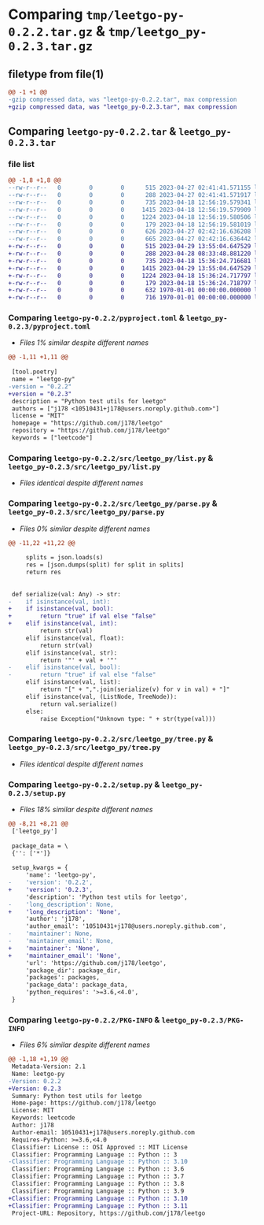 # Comparing `tmp/leetgo-py-0.2.2.tar.gz` & `tmp/leetgo_py-0.2.3.tar.gz`

## filetype from file(1)

```diff
@@ -1 +1 @@
-gzip compressed data, was "leetgo-py-0.2.2.tar", max compression
+gzip compressed data, was "leetgo_py-0.2.3.tar", max compression
```

## Comparing `leetgo-py-0.2.2.tar` & `leetgo_py-0.2.3.tar`

### file list

```diff
@@ -1,8 +1,8 @@
--rw-r--r--   0        0        0      515 2023-04-27 02:41:41.571155 leetgo-py-0.2.2/pyproject.toml
--rw-r--r--   0        0        0      288 2023-04-27 02:41:41.571917 leetgo-py-0.2.2/src/leetgo_py/__init__.py
--rw-r--r--   0        0        0      735 2023-04-18 12:56:19.579341 leetgo-py-0.2.2/src/leetgo_py/list.py
--rw-r--r--   0        0        0     1415 2023-04-18 12:56:19.579909 leetgo-py-0.2.2/src/leetgo_py/parse.py
--rw-r--r--   0        0        0     1224 2023-04-18 12:56:19.580506 leetgo-py-0.2.2/src/leetgo_py/tree.py
--rw-r--r--   0        0        0      179 2023-04-18 12:56:19.581019 leetgo-py-0.2.2/src/leetgo_py/utils.py
--rw-r--r--   0        0        0      626 2023-04-27 02:42:16.636208 leetgo-py-0.2.2/setup.py
--rw-r--r--   0        0        0      665 2023-04-27 02:42:16.636442 leetgo-py-0.2.2/PKG-INFO
+-rw-r--r--   0        0        0      515 2023-04-29 13:55:04.647529 leetgo_py-0.2.3/pyproject.toml
+-rw-r--r--   0        0        0      288 2023-04-28 08:33:48.881220 leetgo_py-0.2.3/src/leetgo_py/__init__.py
+-rw-r--r--   0        0        0      735 2023-04-18 15:36:24.716681 leetgo_py-0.2.3/src/leetgo_py/list.py
+-rw-r--r--   0        0        0     1415 2023-04-29 13:55:04.647529 leetgo_py-0.2.3/src/leetgo_py/parse.py
+-rw-r--r--   0        0        0     1224 2023-04-18 15:36:24.717797 leetgo_py-0.2.3/src/leetgo_py/tree.py
+-rw-r--r--   0        0        0      179 2023-04-18 15:36:24.718797 leetgo_py-0.2.3/src/leetgo_py/utils.py
+-rw-r--r--   0        0        0      632 1970-01-01 00:00:00.000000 leetgo_py-0.2.3/setup.py
+-rw-r--r--   0        0        0      716 1970-01-01 00:00:00.000000 leetgo_py-0.2.3/PKG-INFO
```

### Comparing `leetgo-py-0.2.2/pyproject.toml` & `leetgo_py-0.2.3/pyproject.toml`

 * *Files 1% similar despite different names*

```diff
@@ -1,11 +1,11 @@
 
 [tool.poetry]
 name = "leetgo-py"
-version = "0.2.2"
+version = "0.2.3"
 description = "Python test utils for leetgo"
 authors = ["j178 <10510431+j178@users.noreply.github.com>"]
 license = "MIT"
 homepage = "https://github.com/j178/leetgo"
 repository = "https://github.com/j178/leetgo"
 keywords = ["leetcode"]
```

### Comparing `leetgo-py-0.2.2/src/leetgo_py/list.py` & `leetgo_py-0.2.3/src/leetgo_py/list.py`

 * *Files identical despite different names*

### Comparing `leetgo-py-0.2.2/src/leetgo_py/parse.py` & `leetgo_py-0.2.3/src/leetgo_py/parse.py`

 * *Files 0% similar despite different names*

```diff
@@ -11,22 +11,22 @@
 
     splits = json.loads(s)
     res = [json.dumps(split) for split in splits]
     return res
 
 
 def serialize(val: Any) -> str:
-    if isinstance(val, int):
+    if isinstance(val, bool):
+        return "true" if val else "false"
+    elif isinstance(val, int):
         return str(val)
     elif isinstance(val, float):
         return str(val)
     elif isinstance(val, str):
         return '"' + val + '"'
-    elif isinstance(val, bool):
-        return "true" if val else "false"
     elif isinstance(val, list):
         return "[" + ",".join(serialize(v) for v in val) + "]"
     elif isinstance(val, (ListNode, TreeNode)):
         return val.serialize()
     else:
         raise Exception("Unknown type: " + str(type(val)))
```

### Comparing `leetgo-py-0.2.2/src/leetgo_py/tree.py` & `leetgo_py-0.2.3/src/leetgo_py/tree.py`

 * *Files identical despite different names*

### Comparing `leetgo-py-0.2.2/setup.py` & `leetgo_py-0.2.3/setup.py`

 * *Files 18% similar despite different names*

```diff
@@ -8,21 +8,21 @@
 ['leetgo_py']
 
 package_data = \
 {'': ['*']}
 
 setup_kwargs = {
     'name': 'leetgo-py',
-    'version': '0.2.2',
+    'version': '0.2.3',
     'description': 'Python test utils for leetgo',
-    'long_description': None,
+    'long_description': 'None',
     'author': 'j178',
     'author_email': '10510431+j178@users.noreply.github.com',
-    'maintainer': None,
-    'maintainer_email': None,
+    'maintainer': 'None',
+    'maintainer_email': 'None',
     'url': 'https://github.com/j178/leetgo',
     'package_dir': package_dir,
     'packages': packages,
     'package_data': package_data,
     'python_requires': '>=3.6,<4.0',
 }
```

### Comparing `leetgo-py-0.2.2/PKG-INFO` & `leetgo_py-0.2.3/PKG-INFO`

 * *Files 6% similar despite different names*

```diff
@@ -1,18 +1,19 @@
 Metadata-Version: 2.1
 Name: leetgo-py
-Version: 0.2.2
+Version: 0.2.3
 Summary: Python test utils for leetgo
 Home-page: https://github.com/j178/leetgo
 License: MIT
 Keywords: leetcode
 Author: j178
 Author-email: 10510431+j178@users.noreply.github.com
 Requires-Python: >=3.6,<4.0
 Classifier: License :: OSI Approved :: MIT License
 Classifier: Programming Language :: Python :: 3
-Classifier: Programming Language :: Python :: 3.10
 Classifier: Programming Language :: Python :: 3.6
 Classifier: Programming Language :: Python :: 3.7
 Classifier: Programming Language :: Python :: 3.8
 Classifier: Programming Language :: Python :: 3.9
+Classifier: Programming Language :: Python :: 3.10
+Classifier: Programming Language :: Python :: 3.11
 Project-URL: Repository, https://github.com/j178/leetgo
```

